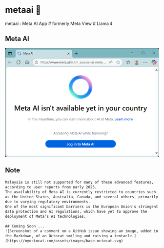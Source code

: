 # metaai 🛟
metaai : Meta AI App # formerly Meta View # Llama 4


## Meta AI

![metaai001.png](./media/metaai001.png)

## Note
```
Malaysia is still not supported for many of these advanced features, according to user reports from early 2025.
The availability of Meta AI is currently restricted to countries such as the United States, Australia, Canada, and several others, primarily due to varying regulatory environments.
One of the most significant barriers is the European Union's stringent data protection and AI regulations, which have yet to approve the deployment of Meta’s AI technologies.

## Coming Soon ...
![Screenshot of a comment on a GitHub issue showing an image, added in the Markdown, of an Octocat smiling and raising a tentacle.](https://myoctocat.com/assets/images/base-octocat.svg)

